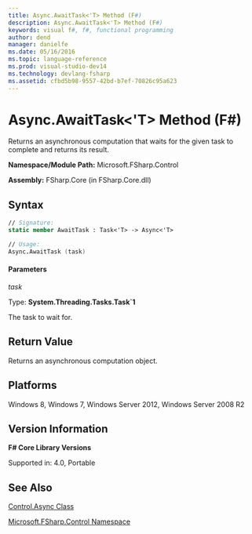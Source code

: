 ```yaml
---
title: Async.AwaitTask<'T> Method (F#)
description: Async.AwaitTask<'T> Method (F#)
keywords: visual f#, f#, functional programming
author: dend
manager: danielfe
ms.date: 05/16/2016
ms.topic: language-reference
ms.prod: visual-studio-dev14
ms.technology: devlang-fsharp
ms.assetid: cfbd5b98-9557-42bd-b7ef-70826c95a623 
---
```


# Async.AwaitTask<'T> Method (F#)

Returns an asynchronous computation that waits for the given task to complete and returns its result.

**Namespace/Module Path:** Microsoft.FSharp.Control

**Assembly:** FSharp.Core (in FSharp.Core.dll)

## Syntax

```fsharp
// Signature:
static member AwaitTask : Task<'T> -> Async<'T>

// Usage:
Async.AwaitTask (task)
```

#### Parameters

*task*

Type: **System.Threading.Tasks.Task&#96;1**

The task to wait for.

## Return Value

Returns an asynchronous computation object.

## Platforms

Windows 8, Windows 7, Windows Server 2012, Windows Server 2008 R2


## Version Information

**F# Core Library Versions**

Supported in: 4.0, Portable

## See Also

[Control.Async Class](Control.Async-Class-%5BFSharp%5D.md)

[Microsoft.FSharp.Control Namespace](Microsoft.FSharp.Control-Namespace-%5BFSharp%5D.md)

